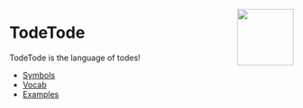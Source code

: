 
<img align="right" height="100" src="https://github.com/TodePond/TodeTode/assets/15892272/e2edaefc-f1ef-4926-843a-b6b2256b3d26"></img>
# TodeTode
TodeTode is the language of todes!

* [Symbols](docs/Symbols.md)
* [Vocab](docs/Vocab.md)
* [Examples](docs/Examples.md)
